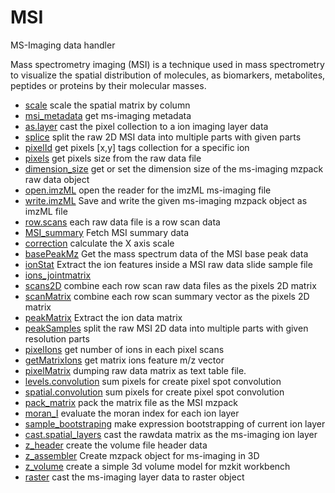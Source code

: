 # MSI

MS-Imaging data handler
 
 Mass spectrometry imaging (MSI) is a technique used in mass spectrometry
 to visualize the spatial distribution of molecules, as biomarkers, 
 metabolites, peptides or proteins by their molecular masses.

+ [scale](MSI/scale.1) scale the spatial matrix by column
+ [msi_metadata](MSI/msi_metadata.1) get ms-imaging metadata
+ [as.layer](MSI/as.layer.1) cast the pixel collection to a ion imaging layer data
+ [splice](MSI/splice.1) split the raw 2D MSI data into multiple parts with given parts
+ [pixelId](MSI/pixelId.1) get pixels [x,y] tags collection for a specific ion
+ [pixels](MSI/pixels.1) get pixels size from the raw data file
+ [dimension_size](MSI/dimension_size.1) get or set the dimension size of the ms-imaging mzpack raw data object
+ [open.imzML](MSI/open.imzML.1) open the reader for the imzML ms-imaging file
+ [write.imzML](MSI/write.imzML.1) Save and write the given ms-imaging mzpack object as imzML file
+ [row.scans](MSI/row.scans.1) each raw data file is a row scan data
+ [MSI_summary](MSI/MSI_summary.1) Fetch MSI summary data
+ [correction](MSI/correction.1) calculate the X axis scale
+ [basePeakMz](MSI/basePeakMz.1) Get the mass spectrum data of the MSI base peak data
+ [ionStat](MSI/ionStat.1) Extract the ion features inside a MSI raw data slide sample file
+ [ions_jointmatrix](MSI/ions_jointmatrix.1) 
+ [scans2D](MSI/scans2D.1) combine each row scan raw data files as the pixels 2D matrix
+ [scanMatrix](MSI/scanMatrix.1) combine each row scan summary vector as the pixels 2D matrix
+ [peakMatrix](MSI/peakMatrix.1) Extract the ion data matrix
+ [peakSamples](MSI/peakSamples.1) split the raw MSI 2D data into multiple parts with given resolution parts
+ [pixelIons](MSI/pixelIons.1) get number of ions in each pixel scans
+ [getMatrixIons](MSI/getMatrixIons.1) get matrix ions feature m/z vector
+ [pixelMatrix](MSI/pixelMatrix.1) dumping raw data matrix as text table file.
+ [levels.convolution](MSI/levels.convolution.1) sum pixels for create pixel spot convolution
+ [spatial.convolution](MSI/spatial.convolution.1) sum pixels for create pixel spot convolution
+ [pack_matrix](MSI/pack_matrix.1) pack the matrix file as the MSI mzpack
+ [moran_I](MSI/moran_I.1) evaluate the moran index for each ion layer
+ [sample_bootstraping](MSI/sample_bootstraping.1) make expression bootstrapping of current ion layer
+ [cast.spatial_layers](MSI/cast.spatial_layers.1) cast the rawdata matrix as the ms-imaging ion layer
+ [z_header](MSI/z_header.1) create the volume file header data
+ [z_assembler](MSI/z_assembler.1) Create mzpack object for ms-imaging in 3D
+ [z_volume](MSI/z_volume.1) create a simple 3d volume model for mzkit workbench
+ [raster](MSI/raster.1) cast the ms-imaging layer data to raster object 
